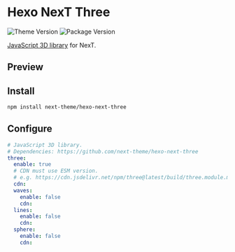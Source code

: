 # Hexo NexT Three

![Theme Version](https://img.shields.io/badge/NexT-v7.3.0+-blue?style=flat-square)
![Package Version](https://img.shields.io/github/package-json/v/next-theme/hexo-next-three?style=flat-square)

[JavaScript 3D library](https://github.com/mrdoob/three.js) for NexT.

## Preview



## Install

```bash
npm install next-theme/hexo-next-three
```

## Configure

```yaml
# JavaScript 3D library.
# Dependencies: https://github.com/next-theme/hexo-next-three
three:
  enable: true
  # CDN must use ESM version.
  # e.g. https://cdn.jsdelivr.net/npm/three@latest/build/three.module.min.js
  cdn:
  waves:
    enable: false
    cdn:
  lines:
    enable: false
    cdn:
  sphere:
    enable: false
    cdn:
```
